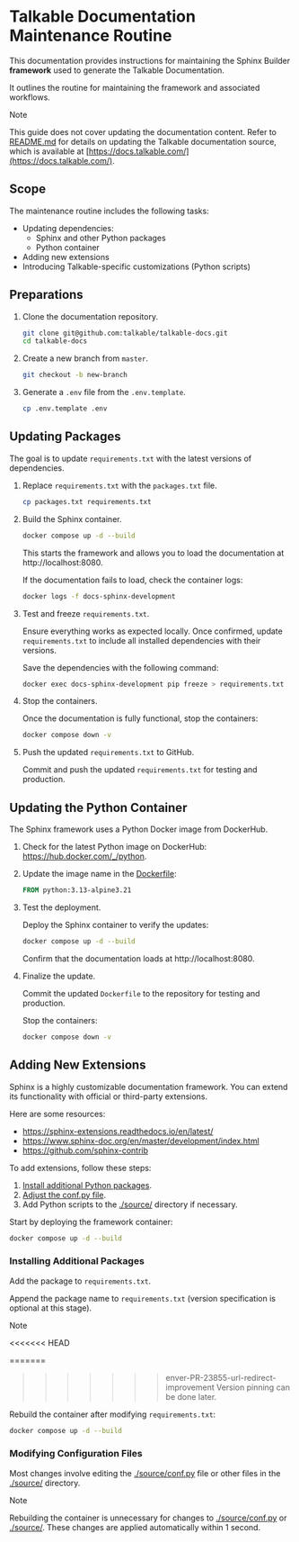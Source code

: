 # Talkable Documentation Maintenance Routine

This documentation provides instructions for maintaining the Sphinx Builder **framework** used to generate the Talkable Documentation.

It outlines the routine for maintaining the framework and associated workflows.

> [!NOTE]
> This guide does not cover updating the documentation content. 
> Refer to [README.md](README.md) for details on updating the Talkable documentation source, which is available at [https://docs.talkable.com/](https://docs.talkable.com/).

## Scope

The maintenance routine includes the following tasks:

- Updating dependencies:
  - Sphinx and other Python packages
  - Python container
- Adding new extensions
- Introducing Talkable-specific customizations (Python scripts)

## Preparations

1. Clone the documentation repository.

    ```bash
    git clone git@github.com:talkable/talkable-docs.git
    cd talkable-docs
    ```

2. Create a new branch from `master`.

    ```bash
    git checkout -b new-branch
    ```

3. Generate a `.env` file from the `.env.template`.

    ```bash
    cp .env.template .env
    ```

## Updating Packages

The goal is to update `requirements.txt` with the latest versions of dependencies.

1. Replace `requirements.txt` with the `packages.txt` file.

    ```bash
    cp packages.txt requirements.txt
    ```

2. Build the Sphinx container.

    ```bash
    docker compose up -d --build
    ```

    This starts the framework and allows you to load the documentation at http://localhost:8080.

    If the documentation fails to load, check the container logs:

    ```bash
    docker logs -f docs-sphinx-development
    ```

3. Test and freeze `requirements.txt`.

    Ensure everything works as expected locally. Once confirmed, update `requirements.txt` to include all installed dependencies with their versions.

    Save the dependencies with the following command:

    ```bash
    docker exec docs-sphinx-development pip freeze > requirements.txt
    ```

4. Stop the containers.

    Once the documentation is fully functional, stop the containers:

    ```bash
    docker compose down -v
    ```

5. Push the updated `requirements.txt` to GitHub.

    Commit and push the updated `requirements.txt` for testing and production.

## Updating the Python Container

The Sphinx framework uses a Python Docker image from DockerHub.

1. Check for the latest Python image on DockerHub: https://hub.docker.com/_/python.

2. Update the image name in the [Dockerfile](./Dockerfile):

    ```dockerfile
    FROM python:3.13-alpine3.21
    ```

3. Test the deployment.

    Deploy the Sphinx container to verify the updates:

    ```bash
    docker compose up -d --build
    ```

    Confirm that the documentation loads at http://localhost:8080.

4. Finalize the update.

    Commit the updated `Dockerfile` to the repository for testing and production.

    Stop the containers:

    ```bash
    docker compose down -v
    ```

## Adding New Extensions

Sphinx is a highly customizable documentation framework. You can extend its functionality with official or third-party extensions.

Here are some resources:

- https://sphinx-extensions.readthedocs.io/en/latest/
- https://www.sphinx-doc.org/en/master/development/index.html
- https://github.com/sphinx-contrib

To add extensions, follow these steps:

1. [Install additional Python packages](#installing-additional-packages).
2. [Adjust the conf.py file](#modifying-configuration-files).
3. Add Python scripts to the [./source/](./source/) directory if necessary.

Start by deploying the framework container:

```bash
docker compose up -d --build
```

### Installing Additional Packages

Add the package to `requirements.txt`.

Append the package name to `requirements.txt` (version specification is optional at this stage).

> [!NOTE]
<<<<<<< HEAD
>
=======
>>>>>>> enver-PR-23855-url-redirect-improvement
> Version pinning can be done later.

Rebuild the container after modifying `requirements.txt`:

```bash
docker compose up -d --build
```

### Modifying Configuration Files

Most changes involve editing the [./source/conf.py](./source/conf.py) file or other files in the [./source/](./source/) directory.

> [!NOTE]
>
> Rebuilding the container is unnecessary for changes to [./source/conf.py](./source/conf.py) or [./source/](./source/). These changes are applied automatically within 1 second.
